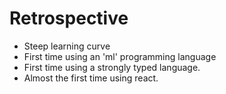 # Retrospective

 - Steep learning curve
 - First time using an 'ml' programming language
 - First time using a strongly typed language.
 - Almost the first time using react.
